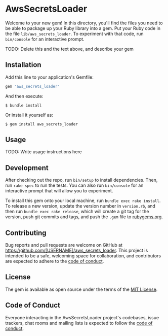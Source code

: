 # AwsSecretsLoader

Welcome to your new gem! In this directory, you'll find the files you need to be able to package up your Ruby library into a gem. Put your Ruby code in the file `lib/aws_secrets_loader`. To experiment with that code, run `bin/console` for an interactive prompt.

TODO: Delete this and the text above, and describe your gem

## Installation

Add this line to your application's Gemfile:

```ruby
gem 'aws_secrets_loader'
```

And then execute:

    $ bundle install

Or install it yourself as:

    $ gem install aws_secrets_loader

## Usage

TODO: Write usage instructions here

## Development

After checking out the repo, run `bin/setup` to install dependencies. Then, run `rake spec` to run the tests. You can also run `bin/console` for an interactive prompt that will allow you to experiment.

To install this gem onto your local machine, run `bundle exec rake install`. To release a new version, update the version number in `version.rb`, and then run `bundle exec rake release`, which will create a git tag for the version, push git commits and tags, and push the `.gem` file to [rubygems.org](https://rubygems.org).

## Contributing

Bug reports and pull requests are welcome on GitHub at https://github.com/[USERNAME]/aws_secrets_loader. This project is intended to be a safe, welcoming space for collaboration, and contributors are expected to adhere to the [code of conduct](https://github.com/[USERNAME]/aws_secrets_loader/blob/master/CODE_OF_CONDUCT.md).


## License

The gem is available as open source under the terms of the [MIT License](https://opensource.org/licenses/MIT).

## Code of Conduct

Everyone interacting in the AwsSecretsLoader project's codebases, issue trackers, chat rooms and mailing lists is expected to follow the [code of conduct](https://github.com/[USERNAME]/aws_secrets_loader/blob/master/CODE_OF_CONDUCT.md).
